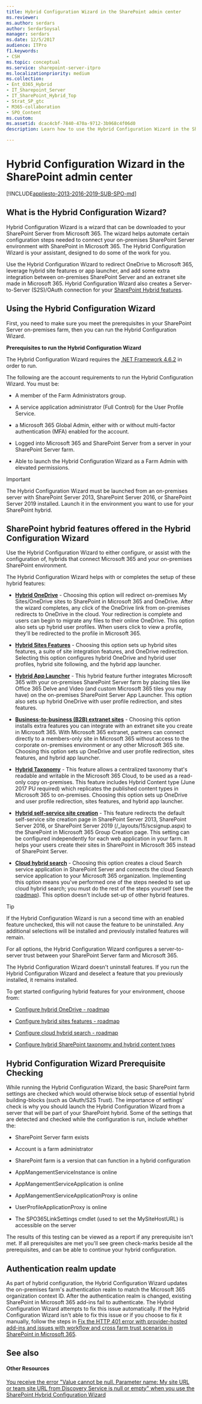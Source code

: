 ```yaml
---
title: Hybrid Configuration Wizard in the SharePoint admin center
ms.reviewer: 
ms.author: serdars
author: SerdarSoysal
manager: serdars
ms.date: 12/5/2017
audience: ITPro
f1.keywords:
- CSH
ms.topic: conceptual
ms.service: sharepoint-server-itpro
ms.localizationpriority: medium
ms.collection:
- Ent_O365_Hybrid
- IT_Sharepoint_Server
- IT_SharePoint_Hybrid_Top
- Strat_SP_gtc
- M365-collaboration
- SPO_Content
ms.custom: 
ms.assetid: dcac4cbf-7840-470a-9712-3b968c4f06d0
description: Learn how to use the Hybrid Configuration Wizard in the SharePoint admin center.

---
```


# Hybrid Configuration Wizard in the SharePoint admin center

[!INCLUDE[appliesto-2013-2016-2019-SUB-SPO-md](../includes/appliesto-2013-2016-2019-SUB-SPO-md.md)]

## What is the Hybrid Configuration Wizard?

Hybrid Configuration Wizard is a wizard that can be downloaded to your SharePoint Server from Microsoft 365. The wizard helps automate certain configuration steps needed to connect your on-premises SharePoint Server environment with SharePoint in Microsoft 365. The Hybrid Configuration Wizard is your assistant, designed to do some of the work for you.

Use the Hybrid Configuration Wizard to redirect OneDrive to Microsoft 365, leverage hybrid site features or app launcher, and add some extra integration between on-premises SharePoint Server and an extranet site made in Microsoft 365. Hybrid Configuration Wizard also creates a Server-to-Server (S2S)/OAuth connection for your [SharePoint Hybrid features](sharepoint-hybrid-sites-and-search.md).

## Using the Hybrid Configuration Wizard

First, you need to make sure you meet the prerequisites in your SharePoint Server on-premises farm, then you can run the Hybrid Configuration Wizard.

 **Prerequisites to run the Hybrid Configuration Wizard**

The Hybrid Configuration Wizard requires the [.NET Framework 4.6.2](https://www.microsoft.com/download/details.aspx?id=53321) in order to run. 

The following are the account requirements to run the Hybrid Configuration Wizard. You must be:

- A member of the Farm Administrators group.

- A service application administrator (Full Control) for the User Profile Service.

- a Microsoft 365 Global Admin, either with or without multi-factor authentication (MFA) enabled for the account.

- Logged into Microsoft 365 and SharePoint Server from a server in your SharePoint Server farm.

- Able to launch the Hybrid Configuration Wizard as a Farm Admin with elevated permissions.

> [!IMPORTANT]
> The Hybrid Configuration Wizard must be launched from an on-premises server with SharePoint Server 2013, SharePoint Server 2016, or SharePoint Server 2019 installed. Launch it in the environment you want to use for your SharePoint hybrid. 

## SharePoint hybrid features offered in the Hybrid Configuration Wizard

Use the Hybrid Configuration Wizard to either configure, or assist with the configuration of, hybrids that connect Microsoft 365 and your on-premises SharePoint environment. 

The Hybrid Configuration Wizard helps with or completes the setup of these hybrid features:

- **[Hybrid OneDrive](plan-hybrid-onedrive-for-business.md)** - Choosing this option will redirect on-premises My Sites/OneDrive sites to SharePoint in Microsoft 365 and OneDrive. After the wizard completes, any click of the OneDrive link from on-premises redirects to OneDrive in the cloud. Your redirection is complete and users can begin to migrate any files to their online OneDrive. This option also sets up hybrid user profiles. When users click to view a profile, they'll be redirected to the profile in Microsoft 365. 

- **[Hybrid Sites Features](sharepoint-hybrid-sites-and-search.md)** - Choosing this option sets up hybrid sites features, a suite of site integration features, and OneDrive redirection. Selecting this option configures hybrid OneDrive and hybrid user profiles, hybrid site following, and the hybrid app launcher. 

- **[Hybrid App Launcher](the-extensible-hybrid-app-launcher.md)** - This hybrid feature further integrates Microsoft 365 with your on-premises SharePoint Server farm by placing tiles like Office 365 Delve and Video (and custom Microsoft 365 tiles you may have) on the on-premises SharePoint Server App Launcher. This option also sets up hybrid OneDrive with user profile redirection, and sites features. 

- **[Business-to-business (B2B) extranet sites](../../SharePointOnline/create-b2b-extranet.md)** - Choosing this option installs extra features you can integrate with an extranet site you create in Microsoft 365. With Microsoft 365 extranet, partners can connect directly to a members-only site in Microsoft 365 without access to the corporate on-premises environment or any other Microsoft 365 site. Choosing this option sets up OneDrive and user profile redirection, sites features, and hybrid app launcher. 

- **[Hybrid Taxonomy](plan-hybrid-sharepoint-taxonomy-and-hybrid-content-types.md)** - This feature allows a centralized taxonomy that's readable and writable in the Microsoft 365 Cloud, to be used as a read-only copy on-premises. This feature includes Hybrid Content type (June 2017 PU required) which replicates the published content types in Microsoft 365 to on-premises. Choosing this option sets up OneDrive and user profile redirection, sites features, and hybrid app launcher. 

- **[Hybrid self-service site creation](hybrid-self-service-site-creation.md)** - This feature redirects the default self-service site creation page in SharePoint Server 2013, SharePoint Server 2016, or SharePoint Server 2019 (/_layouts/15/scsignup.aspx) to the SharePoint in Microsoft 365 Group Creation page. This setting can be configured independently for each web application in your farm. It helps your users create their sites in SharePoint in Microsoft 365 instead of SharePoint Server. 

- **[Cloud hybrid search](./learn-about-cloud-hybrid-search-for-sharepoint.md)** - Choosing this option creates a cloud Search service application in SharePoint Server and connects the cloud Search service application to your Microsoft 365 organization. Implementing this option means you've performed one of the steps needed to set up cloud hybrid search; you must do the rest of the steps yourself (see the [roadmap](configure-cloud-hybrid-searchroadmap.md)). This option doesn't include set-up of other hybrid features.

> [!TIP]
> If the Hybrid Configuration Wizard is run a second time with an enabled feature unchecked, this will not cause the feature to be uninstalled. Any additional selections will be installed and previously installed features will remain. 

For all options, the Hybrid Configuration Wizard configures a server-to-server trust between your SharePoint Server farm and Microsoft 365.

The Hybrid Configuration Wizard doesn't uninstall features. If you run the Hybrid Configuration Wizard and deselect a feature that you previously installed, it remains installed.

To get started configuring hybrid features for your environment, choose from:

- [Configure hybrid OneDrive - roadmap](configure-hybrid-onedrive-for-businessroadmap.md)

- [Configure hybrid sites features - roadmap](configure-hybrid-sites-featuresroadmap.md)

- [Configure cloud hybrid search - roadmap](configure-cloud-hybrid-searchroadmap.md)

- [Configure hybrid SharePoint taxonomy and hybrid content types](configure-hybrid-sharepoint-taxonomy-and-hybrid-content-types.md)

## Hybrid Configuration Wizard Prerequisite Checking

While running the Hybrid Configuration Wizard, the basic SharePoint farm settings are checked which would otherwise block setup of essential hybrid building-blocks (such as OAuth/S2S Trust). The importance of settings' check is why you should launch the Hybrid Configuration Wizard from a server that will be part of your SharePoint hybrid. Some of the settings that are detected and checked while the configuration is run, include whether the:

- SharePoint Server farm exists

- Account is a farm administrator

- SharePoint farm is a version that can function in a hybrid configuration

- AppMangementServiceInstance is online

- AppMangementServiceApplication is online

- AppMangementServiceApplicationProxy is online

- UserProfileApplicationProxy is online

- The SPO365LinkSettings cmdlet (used to set the MySiteHostURL) is accessible on the server 

The results of this testing can be viewed as a report if any prerequisite isn't met. If all prerequisites are met you'll see green check-marks beside all the prerequisites, and can be able to continue your hybrid configuration.

## Authentication realm update

As part of hybrid configuration, the Hybrid Configuration Wizard updates the on-premises farm's authentication realm to match the Microsoft 365 organization context ID. After the authentication realm is changed, existing SharePoint in Microsoft 365 add-ins fail to authenticate. The Hybrid Configuration Wizard attempts to fix this issue automatically. If the Hybrid Configuration Wizard isn't able to fix this issue or if you choose to fix it manually, follow the steps in [Fix the HTTP 401 error with provider-hosted add-ins and issues with workflow and cross farm trust scenarios in SharePoint in Microsoft 365](https://support.microsoft.com/help/4010011).

## See also

#### Other Resources

[You receive the error "Value cannot be null. Parameter name: My site URL or team site URL from Discovery Service is null or empty" when you use the SharePoint Hybrid Configuration Wizard](https://support.microsoft.com/kb/3204761)